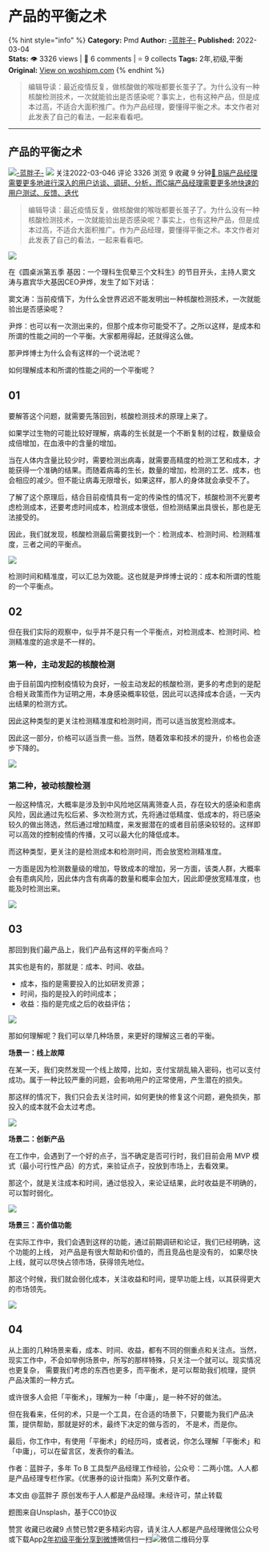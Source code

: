 # 产品的平衡之术
{% hint style="info" %}
**Category:** Pmd
**Author:** [-蓝胖子-](https://www.woshipm.com/u/23856)
**Published:** 2022-03-04  
**Stats:** 👁️ 3326 views | 💬 6 comments | ⭐ 9 collects
**Tags:** 2年,初级,平衡
**Original:** [View on woshipm.com](https://www.woshipm.com/pmd/5340006.html)
{% endhint %}
> 编辑导读：最近疫情反复，做核酸做的喉咙都要长茧子了。为什么没有一种核酸检测技术，一次就能验出是否感染呢？事实上，也有这种产品，但是成本过高，不适合大面积推广。作为产品经理，要懂得平衡之术。本文作者对此发表了自己的看法，一起来看看吧。

---

## 产品的平衡之术

[![](https://image.woshipm.com/wp-files/2022/03/tBe1Yt1GeyIey2VdwEXE.jpg!/both/72x72)](https://www.woshipm.com/u/23856)[\-蓝胖子-](https://www.woshipm.com/u/23856) ![](https://static.woshipm.com/tag/1121_1@2x.png) 关注2022-03-046 评论 3326 浏览 9 收藏 9 分钟[🔗 B端产品经理需要更多地进行深入的用户访谈、调研、分析，而C端产品经理需要更多地快速的用户测试、反馈、迭代](https://ke.qidianla.com/courses/bcpm)

> 编辑导读：最近疫情反复，做核酸做的喉咙都要长茧子了。为什么没有一种核酸检测技术，一次就能验出是否感染呢？事实上，也有这种产品，但是成本过高，不适合大面积推广。作为产品经理，要懂得平衡之术。本文作者对此发表了自己的看法，一起来看看吧。

![](https://image.woshipm.com/wp-files/2022/03/bIP6Pa7tXjAhx2J1oW6y.jpg)

在《圆桌派第五季 基因：一个理科生侃晕三个文科生》的节目开头，主持人窦文涛与嘉宾华大基因CEO尹烨，发生了如下对话：

窦文涛：当前疫情下，为什么全世界迟迟不能发明出一种核酸检测技术，一次就能验出是否感染呢？

尹烨：也可以有一次测出来的，但那个成本你可能受不了。之所以这样，是成本和所谓的性能之间的一个平衡。大家都用得起，还就得这么做。

那尹烨博士为什么会有这样的一个说法呢？

如何理解成本和所谓的性能之间的一个平衡呢？

## 01

要解答这个问题，就需要先落回到，核酸检测技术的原理上来了。

如果学过生物的可能比较好理解，病毒的生长就是一个不断复制的过程，数量级会成倍增加，在血液中的含量的增加。

当在人体内含量比较少时，需要检测出病毒，就需要高精度的检测工艺和成本，才能获得一个准确的结果。而随着病毒的生长，数量的增加，检测的工艺、成本，也会相应的减少。但不能让病毒无限增长，如果这样，那人的身体就会承受不了。

了解了这个原理后，结合目前疫情具有一定的传染性的情况下，核酸检测不光要考虑检测成本，还要考虑时间成本，检测成本很低，但检测结果出具很长，那也是无法接受的。

因此，我们就发现，核酸检测最后需要找到一个：检测成本、检测时间、检测精准度，三者之间的平衡点。

![](https://image.woshipm.com/wp-files/2022/03/JdP6fYj9Ey8UeXjvSWMx.jpeg)

检测时间和精准度，可以汇总为效能。这也就是尹烨博士说的：成本和所谓的性能的一个平衡点。

## 02

但在我们实际的观察中，似乎并不是只有一个平衡点，对检测成本、检测时间、检测精准度的追求是不一样的。

### 第一种，主动发起的核酸检测

由于目前国内控制疫情较为良好，一般主动发起的核酸检测，更多的考虑到的是配合相关政策而作为证明之用，本身感染概率较低，因此可以选择成本合适，一天内出结果的检测方式。

因此这种类型的更关注检测精准度和检测时间，而可以适当放宽检测成本。

因此这一部分，价格可以适当贵一些。当然，随着效率和技术的提升，价格也会逐步下降的。

![](https://image.woshipm.com/wp-files/2022/03/VU04xJwInQZAFbPL74XO.jpeg)

### 第二种，被动核酸检测

一般这种情况，大概率是涉及到中风险地区隔离筛查人员，存在较大的感染和患病风险，因此通过先松后紧、多次检测方式，先将通过低精度、低成本的，将已感染较久的做出筛选，然后通过增加精度，来发掘潜在的或者目前感染较轻的。这样即可以高效的控制疫情的传播，又可以最大化的降低成本。

而这种类型，更关注的是检测成本和检测时间，而会放宽检测精准度。

一方面是因为检测数量级的增加，导致成本的增加，另一方面，该类人群，大概率会有患病风险，因此体内含有病毒的数量和概率会加大，因此即便放宽精准度，也能及时检测出来。

![](https://image.woshipm.com/wp-files/2022/03/XZ34PHxbCOGIAfJ0BeyU.jpeg)

## 03

那回到我们最产品上，我们产品有这样的平衡点吗？

其实也是有的，那就是：成本、时间、收益。

*   成本，指的是需要投入的比如研发资源；
*   时间，指的是投入的时间成本；
*   收益：指的是完成之后的收益评估；

![](https://image.woshipm.com/wp-files/2022/03/lmoGsZqhPr9xFfffJ4ZH.jpeg)

那如何理解呢？我们可以举几种场景，来更好的理解这三者的平衡。

**场景一：线上故障**

在某一天，我们突然发现一个线上故障，比如，支付宝胡乱输入密码，也可以支付成功。属于一种比较严重的问题，会影响用户的正常使用，产生潜在的损失。

那这样的情况下，我们只会去关注时间，如何更快的修复这个问题，避免损失，那投入的成本就不会太过考虑。

![](https://image.woshipm.com/wp-files/2022/03/dCJBqCJbWHqQUwfFiRgU.jpeg)

**场景二：创新产品**

在工作中，会遇到了一个好的点子，当不确定是否可行时，我们目前会用 MVP 模式（最小可行性产品）的方式，来验证点子，投放到市场上，去看效果。

那这个，就是关注成本和时间，通过低投入，来论证结果，此时收益是不明确的，可以暂时弱化。

![](https://image.woshipm.com/wp-files/2022/03/AMezB6DcqfE60InjY8bJ.jpeg)

**场景三：高价值功能**

在实际工作中，我们会遇到这样的功能，通过前期调研和论证，我们已经明确，这个功能的上线， 对产品是有很大帮助和价值的，而且竞品也是没有的， 如果尽快上线，就可以尽快占领市场，获得领先地位。

那这个时候，我们就会弱化成本，关注收益和时间，提早功能上线，以其获得更大的市场领先。

![](https://image.woshipm.com/wp-files/2022/03/4K1G5q0kUwyolvN7X75t.jpeg)

## 04

从上面的几种场景来看，成本、时间、收益，都有不同的侧重点和关注点。当然，现实工作中，不会如举例场景中，所写的那样特殊，只关注一个就可以。现实情况也更复杂， 需要我们考虑的东西也更多，而平衡术，是可以帮助我们梳理，提供产品决策的一种方式。

或许很多人会把「平衡术」，理解为一种「中庸」，是一种不好的做法。

但在我看来，任何的术，只是一个工具，在合适的场景下，只要能为我们产品决策，提供帮助，那就是好的术，最终下决定的做与否的， 不是术，而是你。

最后，你工作中，有使用「平衡术」的经历吗，或者说，你怎么理解「平衡术」和「中庸」，可以在留言区，发表你的看法。

作者：蓝胖子，多年 To B 工具型产品经理工作经验，公众号：二两小馆。人人都是产品经理专栏作家。《优惠券的设计指南》系列文章作者。

本文由 @蓝胖子 原创发布于人人都是产品经理。未经许可，禁止转载

题图来自Unsplash，基于CC0协议

赞赏 收藏已收藏9 点赞已赞2更多精彩内容，请关注人人都是产品经理微信公众号或下载App[2年](https://www.woshipm.com/tag/2%e5%b9%b4)[初级](https://www.woshipm.com/tag/%e5%88%9d%e7%ba%a7)[平衡](https://www.woshipm.com/tag/%e5%b9%b3%e8%a1%a1)[分享到微博](https://service.weibo.com/share/share.php?appkey=2775287854&title=产品的平衡之术&url=https://www.woshipm.com/pmd/5340006.html&pic=https://image.woshipm.com/wp-files/2022/03/bIP6Pa7tXjAhx2J1oW6y.jpg)微信扫一扫![微信二维码](https://api.pwmqr.com/qrcode/create/?url=https://www.woshipm.com/pmd/5340006.html)分享